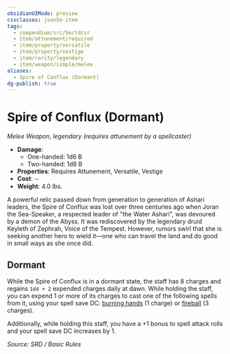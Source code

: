 ```yaml
---
obsidianUIMode: preview
cssclasses: json5e-item
tags:
  - compendium/src/5e/tdcsr
  - item/attunement/required
  - item/property/versatile
  - item/property/vestige
  - item/rarity/legendary
  - item/weapon/simple/melee
aliases:
  - Spire of Conflux (Dormant)
dg-publish: true
---
```

# Spire of Conflux (Dormant)
*Melee Weapon, legendary (requires attunement by a spellcaster)*  

- **Damage**:
  - One-handed: 1d6 B
  - Two-handed: 1d8 B
- **Properties**: Requires Attunement, Versatile, Vestige
- **Cost**: ⏤
- **Weight**: 4.0 lbs.

A powerful relic passed down from generation to generation of Ashari leaders, the Spire of Conflux was lost over three centuries ago when Joran the Sea-Speaker, a respected leader of "the Water Ashari", was devoured by a demon of the Abyss. It was rediscovered by the legendary druid Keyleth of Zephrah, Voice of the Tempest. However, rumors swirl that she is seeking another hero to wield it—one who can travel the land and do good in small ways as she once did.

## Dormant

While the Spire of Conflux is in a dormant state, the staff has 8 charges and regains `1d4 + 2` expended charges daily at dawn. While holding the staff, you can expend 1 or more of its charges to cast one of the following spells from it, using your spell save DC: [burning hands](compendium/spells/burning-hands.md) (1 charge) or [fireball](compendium/spells/fireball.md) (3 charges).

Additionally, while holding this staff, you have a +1 bonus to spell attack rolls and your spell save DC increases by 1.

*Source: SRD / Basic Rules*